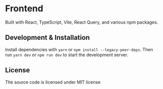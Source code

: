 # Frontend

Built with React, TypeScript, Vite, React Query, and various npm packages.

## Development & Installation

Install dependencies with `yarn` or `npm install --legacy-peer-deps`. Then run `yarn dev` or `npm run dev` to start the development server.

## License

The source code is licensed under MIT license
